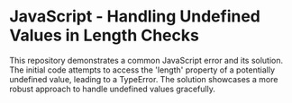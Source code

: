 # JavaScript - Handling Undefined Values in Length Checks

This repository demonstrates a common JavaScript error and its solution. The initial code attempts to access the 'length' property of a potentially undefined value, leading to a TypeError. The solution showcases a more robust approach to handle undefined values gracefully.